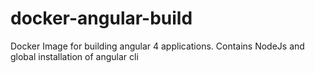 # docker-angular-build
Docker Image for building angular 4 applications. Contains NodeJs and global installation of angular cli
